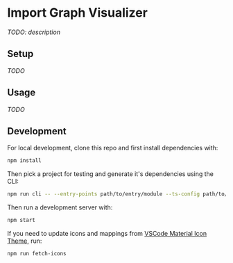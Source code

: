 # Import Graph Visualizer

_TODO: description_

## Setup

_TODO_

## Usage

_TODO_

## Development

For local development, clone this repo and first install dependencies with:

```sh
npm install
```

Then pick a project for testing and generate it's dependencies using the CLI:

```sh
npm run cli -- --entry-points path/to/entry/module --ts-config path/to/tsconfig/file
```

Then run a development server with:

```sh
npm start
```

If you need to update icons and mappings from [VSCode Material Icon Theme](https://github.com/PKief/vscode-material-icon-theme), run:

```sh
npm run fetch-icons
```
